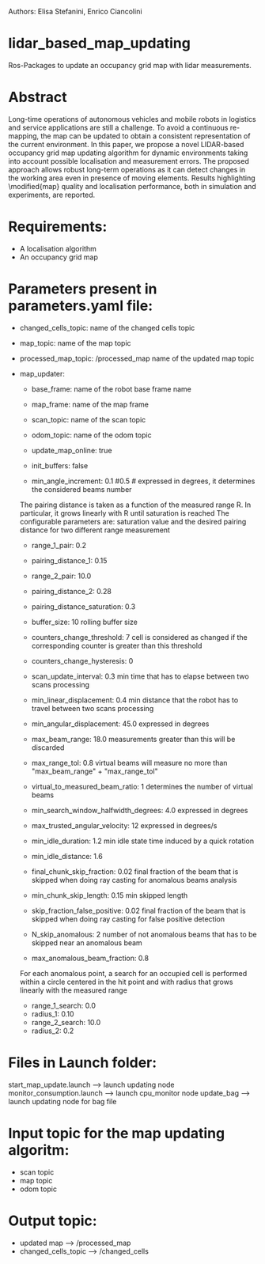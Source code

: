 Authors: Elisa Stefanini, Enrico Ciancolini

# lidar_based_map_updating
Ros-Packages to update an occupancy grid map with lidar measurements.

# Abstract
Long-time operations of autonomous vehicles and mobile robots in logistics and service applications are still a challenge. To avoid a continuous re-mapping, the map can be updated to obtain a consistent representation of the current environment. In this paper, we propose a novel LIDAR-based occupancy grid map updating algorithm for dynamic environments taking into account possible localisation and measurement errors. The proposed approach allows robust long-term operations as it can detect changes in the working area even in presence of moving elements. Results highlighting \modified{map} quality and localisation performance, both in simulation and experiments, are reported.



# Requirements:
- A localisation algorithm
- An occupancy grid map 

# Parameters present in parameters.yaml file:
- changed_cells_topic:    name of the changed cells topic
- map_topic:                        name of the map topic 
- processed_map_topic: /processed_map   name of the updated map topic 

- map_updater:
    - base_frame:                name of the robot base frame name
    - map_frame:                 name of the map frame 
    - scan_topic:                    name of the scan topic 
    - odom_topic:                    name of the odom topic 

    - update_map_online: true

    - init_buffers: false

    - min_angle_increment: 0.1 #0.5  # expressed in degrees, it determines the considered beams number

    The pairing distance is taken as a function of the measured range R. In particular, it grows linearly with R until saturation is reached
    The configurable parameters are: saturation value and the desired pairing distance for two different range measurement
    - range_1_pair: 0.2
    - pairing_distance_1: 0.15
    - range_2_pair: 10.0
    - pairing_distance_2: 0.28
    - pairing_distance_saturation: 0.3

    - buffer_size: 10               rolling buffer size
    - counters_change_threshold: 7  cell is considered as changed if the corresponding counter is greater than this threshold
    - counters_change_hysteresis: 0

    - scan_update_interval: 0.3          min time that has to elapse between two scans processing
    - min_linear_displacement: 0.4     min distance that the robot has to travel between two scans processing
    - min_angular_displacement: 45.0   expressed in degrees

    - max_beam_range: 18.0   measurements greater than this will be discarded
    - max_range_tol: 0.8    virtual beams will measure no more than "max_beam_range" + "max_range_tol"

    - virtual_to_measured_beam_ratio: 1           determines the number of virtual beams
    - min_search_window_halfwidth_degrees: 4.0   expressed in degrees

    - max_trusted_angular_velocity: 12   expressed in degrees/s
    - min_idle_duration: 1.2              min idle state time induced by a quick rotation
    - min_idle_distance: 1.6 

    - final_chunk_skip_fraction: 0.02      final fraction of the beam that is skipped when doing ray casting for anomalous beams analysis
    - min_chunk_skip_length: 0.15          min skipped length
    - skip_fraction_false_positive: 0.02   final fraction of the beam that is skipped when doing ray casting for false positive detection

    - N_skip_anomalous: 2  number of not anomalous beams that has to be skipped near an anomalous beam

    - max_anomalous_beam_fraction: 0.8

    For each anomalous point, a search for an occupied cell is performed within a circle centered in the hit point and with radius that grows linearly with the measured range
    - range_1_search: 0.0
    - radius_1: 0.10
    - range_2_search: 10.0
    - radius_2: 0.2


# Files in Launch folder:
start_map_update.launch --> launch updating node
monitor_consumption.launch --> launch cpu_monitor node
update_bag --> launch updating node for bag file


# Input topic for the map updating algoritm:
- scan topic
- map topic 
- odom topic 

# Output topic:
- updated map --> /processed_map
- changed_cells_topic --> /changed_cells 
